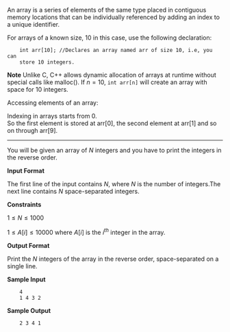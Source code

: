 An array is a series of elements of the same type placed in contiguous memory locations that can be individually referenced by adding an index to a unique identifier.

For arrays of a known size, $10$ in this case, use the following declaration:

```
    int arr[10]; //Declares an array named arr of size 10, i.e, you can 
    store 10 integers.
```

**Note** Unlike C, C++ allows dynamic allocation of arrays at runtime without special calls like malloc(). If $n = 10$, `int arr[n]` will create an array with space for $10$ integers.

Accessing elements of an array:

Indexing in arrays starts from 0.  
So the first element is stored at arr[0], the second element at arr[1] and so on through arr[9].

---
You will be given an array of $N$ integers and you have to print the integers in the reverse order.

**Input Format**

The first line of the input contains $N$, where $N$ is the number of integers.The next line contains $N$ space-separated integers.

**Constraints**

$1 \le N \le 1000$

$1 \le A[i] \le 10000$ where $A[i]$ is the $i^{th}$ integer in the array.

**Output Format**

Print the $N$ integers of the array in the reverse order, space-separated on a single line.

**Sample Input**
```
    4
    1 4 3 2
```

**Sample Output**
```
    2 3 4 1
```